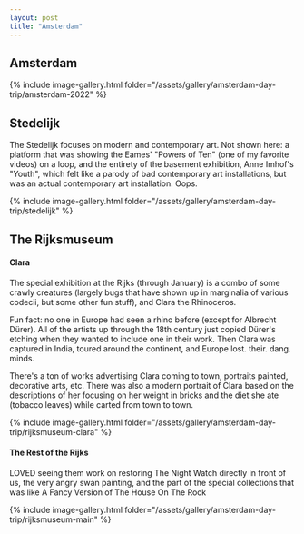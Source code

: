 ```yaml
---
layout: post
title: "Amsterdam"
---
```


## Amsterdam

{% include image-gallery.html folder="/assets/gallery/amsterdam-day-trip/amsterdam-2022" %}

## Stedelijk

The Stedelijk focuses on modern and contemporary art.  Not shown here: a platform that was showing the Eames' "Powers of Ten" (one of my favorite videos) on a loop, and the entirety of the basement exhibition, Anne Imhof's "Youth", which felt like a parody of bad contemporary art installations, but was an actual contemporary art installation. Oops.

{% include image-gallery.html folder="/assets/gallery/amsterdam-day-trip/stedelijk" %}

## The Rijksmuseum

#### Clara
The special exhibition at the Rijks (through January) is a combo of some crawly creatures (largely bugs that have shown up in marginalia of various codecii, but some other fun stuff), and Clara the Rhinoceros.

Fun fact: no one in Europe had seen a rhino before (except for Albrecht Dürer).  All of the artists up through the 18th century just copied Dürer's etching when they wanted to include one in their work.  Then Clara was captured in India, toured around the continent, and Europe lost. their. dang. minds.

There's a ton of works advertising Clara coming to town, portraits painted, decorative arts, etc.  There was also a modern portrait of Clara based on the descriptions of her focusing on her weight in bricks and the diet she ate (tobacco leaves) while carted from town to town.

{% include image-gallery.html folder="/assets/gallery/amsterdam-day-trip/rijksmuseum-clara" %}

#### The Rest of the Rijks

LOVED seeing them work on restoring The Night Watch directly in front of us, the very angry swan painting, and the part of the special collections that was like A Fancy Version of The House On The Rock

{% include image-gallery.html folder="/assets/gallery/amsterdam-day-trip/rijksmuseum-main" %}